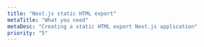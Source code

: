 ```yaml
---
title: "Next.js static HTML export"
metaTitle: "What you need"
metaDesc: "Creating a static HTML export Next.js application"
priority: "5"
---
```

